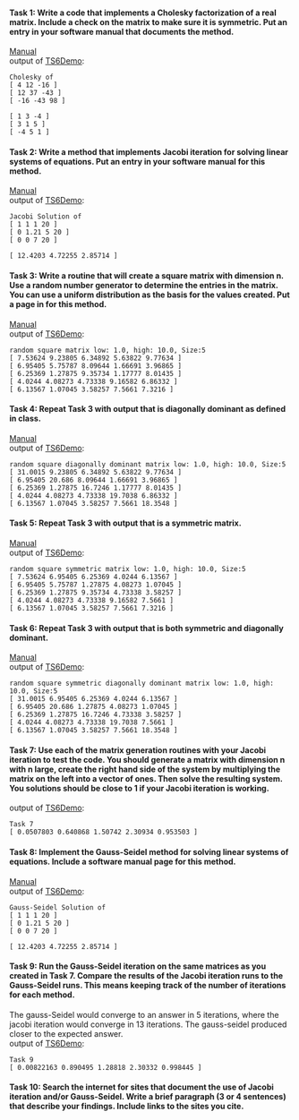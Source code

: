 #### Task 1: Write a code that implements a Cholesky factorization of a real matrix. Include a check on the matrix to make sure it is symmetric. Put an entry in your software manual that documents the method.  
[Manual](https://gftbs.github.io/Software_Manual/toc)  
output of [TS6Demo](https://gftbs.github.io/src/TS6Demo.cpp):  

    Cholesky of
    [ 4 12 -16 ]
    [ 12 37 -43 ]
    [ -16 -43 98 ]

    [ 1 3 -4 ]
    [ 3 1 5 ]
    [ -4 5 1 ]

#### Task 2: Write a method that implements Jacobi iteration for solving linear systems of equations. Put an entry in your software manual for this method.  
[Manual](https://gftbs.github.io/Software_Manual/toc)  
output of [TS6Demo](https://gftbs.github.io/src/TS6Demo.cpp):  

    Jacobi Solution of
    [ 1 1 1 20 ]
    [ 0 1.21 5 20 ]
    [ 0 0 7 20 ]

    [ 12.4203 4.72255 2.85714 ]

#### Task 3: Write a routine that will create a square matrix with dimension n. Use a random number generator to determine the entries in the matrix. You can use a uniform distribution as the basis for the values created. Put a page in for this method.  
[Manual](https://gftbs.github.io/Software_Manual/toc)  
output of [TS6Demo](https://gftbs.github.io/src/TS6Demo.cpp):   

    random square matrix low: 1.0, high: 10.0, Size:5
    [ 7.53624 9.23805 6.34892 5.63822 9.77634 ]
    [ 6.95405 5.75787 8.09644 1.66691 3.96865 ]
    [ 6.25369 1.27875 9.35734 1.17777 8.01435 ]
    [ 4.0244 4.08273 4.73338 9.16582 6.86332 ]
    [ 6.13567 1.07045 3.58257 7.5661 7.3216 ]

#### Task 4: Repeat Task 3 with output that is diagonally dominant as defined in class.  
[Manual](https://gftbs.github.io/Software_Manual/toc)  
output of [TS6Demo](https://gftbs.github.io/src/TS6Demo.cpp):  

    random square diagonally dominant matrix low: 1.0, high: 10.0, Size:5
    [ 31.0015 9.23805 6.34892 5.63822 9.77634 ]
    [ 6.95405 20.686 8.09644 1.66691 3.96865 ]
    [ 6.25369 1.27875 16.7246 1.17777 8.01435 ]
    [ 4.0244 4.08273 4.73338 19.7038 6.86332 ]
    [ 6.13567 1.07045 3.58257 7.5661 18.3548 ]

#### Task 5: Repeat Task 3 with output that is a symmetric matrix.  
[Manual](https://gftbs.github.io/Software_Manual/toc)  
output of [TS6Demo](https://gftbs.github.io/src/TS6Demo.cpp):  

    random square symmetric matrix low: 1.0, high: 10.0, Size:5
    [ 7.53624 6.95405 6.25369 4.0244 6.13567 ]
    [ 6.95405 5.75787 1.27875 4.08273 1.07045 ]
    [ 6.25369 1.27875 9.35734 4.73338 3.58257 ]
    [ 4.0244 4.08273 4.73338 9.16582 7.5661 ]
    [ 6.13567 1.07045 3.58257 7.5661 7.3216 ]

#### Task 6: Repeat Task 3 with output that is both symmetric and diagonally dominant. 
[Manual](https://gftbs.github.io/Software_Manual/toc)  
output of [TS6Demo](https://gftbs.github.io/src/TS6Demo.cpp):  

    random square symmetric diagonally dominant matrix low: 1.0, high: 10.0, Size:5
    [ 31.0015 6.95405 6.25369 4.0244 6.13567 ]
    [ 6.95405 20.686 1.27875 4.08273 1.07045 ]
    [ 6.25369 1.27875 16.7246 4.73338 3.58257 ]
    [ 4.0244 4.08273 4.73338 19.7038 7.5661 ]
    [ 6.13567 1.07045 3.58257 7.5661 18.3548 ]

#### Task 7: Use each of the matrix generation routines with your Jacobi iteration to test the code. You should generate a matrix with dimension n with n large, create the right hand side of the system by multiplying the matrix on the left into a vector of ones. Then solve the resulting system. You solutions should be close to 1 if your Jacobi iteration is working.  
output of [TS6Demo](https://gftbs.github.io/src/TS6Demo.cpp):  

    Task 7
    [ 0.0507803 0.640868 1.50742 2.30934 0.953503 ]

#### Task 8: Implement the Gauss-Seidel method for solving linear systems of equations. Include a software manual page for this method. 
[Manual](https://gftbs.github.io/Software_Manual/toc)  
output of [TS6Demo](https://gftbs.github.io/src/TS6Demo.cpp):  

    Gauss-Seidel Solution of
    [ 1 1 1 20 ]
    [ 0 1.21 5 20 ]
    [ 0 0 7 20 ]

    [ 12.4203 4.72255 2.85714 ]
#### Task 9: Run the Gauss-Seidel iteration on the same matrices as you created in Task 7. Compare the results of the Jacobi iteration runs to the Gauss-Seidel runs. This means keeping track of the number of iterations for each method.  
The gauss-Seidel would converge to an answer in 5 iterations, where the jacobi iteration would converge in 13 iterations. The gauss-seidel produced closer to the expected answer.  
output of [TS6Demo](https://gftbs.github.io/src/TS6Demo.cpp):  

    Task 9
    [ 0.00822163 0.890495 1.28818 2.30332 0.998445 ]

#### Task 10: Search the internet for sites that document the use of Jacobi iteration and/or Gauss-Seidel. Write a brief paragraph (3 or 4 sentences) that describe your findings. Include links to the sites you cite.  

